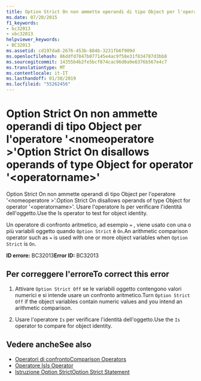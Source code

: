 ```yaml
---
title: Option Strict On non ammette operandi di tipo Object per l'operatore '<operatorname>'
ms.date: 07/20/2015
f1_keywords:
- bc32013
- vbc32013
helpviewer_keywords:
- BC32013
ms.assetid: cd197da8-2676-453b-884b-3231fb6f909d
ms.openlocfilehash: 86ddfd7847b077145e4ac9f58e31f834787d3bb8
ms.sourcegitcommit: 14355b4b2fe5bcf874cac96d0a9e6376b567e4c7
ms.translationtype: MT
ms.contentlocale: it-IT
ms.lasthandoff: 01/30/2019
ms.locfileid: "55262456"
---
```

# <a name="option-strict-on-disallows-operands-of-type-object-for-operator-operatorname"></a><span data-ttu-id="60832-102">Option Strict On non ammette operandi di tipo Object per l'operatore '\<nomeoperatore >'</span><span class="sxs-lookup"><span data-stu-id="60832-102">Option Strict On disallows operands of type Object for operator '\<operatorname>'</span></span>
<span data-ttu-id="60832-103">Option Strict On non ammette operandi di tipo Object per l'operatore '\<nomeoperatore >'.</span><span class="sxs-lookup"><span data-stu-id="60832-103">Option Strict On disallows operands of type Object for operator '\<operatorname>'.</span></span> <span data-ttu-id="60832-104">Usare l'operatore Is per verificare l'identità dell'oggetto.</span><span class="sxs-lookup"><span data-stu-id="60832-104">Use the Is operator to test for object identity.</span></span>  
  
 <span data-ttu-id="60832-105">Un operatore di confronto aritmetico, ad esempio `=` , viene usato con una o più variabili oggetto quando `Option Strict` è `On`.</span><span class="sxs-lookup"><span data-stu-id="60832-105">An arithmetic comparison operator such as `=` is used with one or more object variables when `Option Strict` is `On`.</span></span>  
  
 <span data-ttu-id="60832-106">**ID errore:** BC32013</span><span class="sxs-lookup"><span data-stu-id="60832-106">**Error ID:** BC32013</span></span>  
  
## <a name="to-correct-this-error"></a><span data-ttu-id="60832-107">Per correggere l'errore</span><span class="sxs-lookup"><span data-stu-id="60832-107">To correct this error</span></span>  
  
1.  <span data-ttu-id="60832-108">Attivare `Option Strict Off` se le variabili oggetto contengono valori numerici e si intende usare un confronto aritmetico.</span><span class="sxs-lookup"><span data-stu-id="60832-108">Turn `Option Strict Off` if the object variables contain numeric values and you intend an arithmetic comparison.</span></span>  
  
2.  <span data-ttu-id="60832-109">Usare l'operatore `Is` per verificare l'identità dell'oggetto.</span><span class="sxs-lookup"><span data-stu-id="60832-109">Use the `Is` operator to compare for object identity.</span></span>  
  
## <a name="see-also"></a><span data-ttu-id="60832-110">Vedere anche</span><span class="sxs-lookup"><span data-stu-id="60832-110">See also</span></span>
- [<span data-ttu-id="60832-111">Operatori di confronto</span><span class="sxs-lookup"><span data-stu-id="60832-111">Comparison Operators</span></span>](../../visual-basic/language-reference/operators/comparison-operators.md)
- [<span data-ttu-id="60832-112">Operatore Is</span><span class="sxs-lookup"><span data-stu-id="60832-112">Is Operator</span></span>](../../visual-basic/language-reference/operators/is-operator.md)
- [<span data-ttu-id="60832-113">Istruzione Option Strict</span><span class="sxs-lookup"><span data-stu-id="60832-113">Option Strict Statement</span></span>](../../visual-basic/language-reference/statements/option-strict-statement.md)
